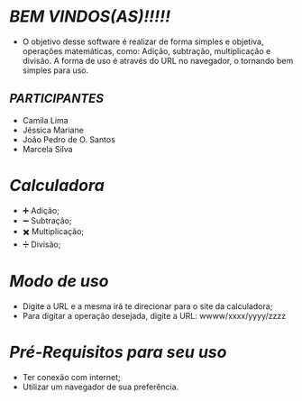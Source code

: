# ***BEM VINDOS(AS)!!!!!***

- O objetivo desse software é realizar de forma simples e objetiva, operações matemáticas, como: Adição, subtração, multiplicação e divisão. A forma de uso é através do URL no navegador, o tornando bem simples para uso.   

## ***PARTICIPANTES*** 
- Camila Lima
- Jéssica Mariane 
- João Pedro de O. Santos
- Marcela Silva

# ***Calculadora***
  - :heavy_plus_sign:  Adição;
  - :heavy_minus_sign: Subtração;
  - :heavy_multiplication_x: Multiplicação;
  - :heavy_division_sign: Divisão;

# ***Modo de uso*** 
- Digite a URL e a mesma irá te direcionar para o site da calculadora;
- Para digitar a operação desejada, digite a URL: wwww/xxxx/yyyy/zzzz

# ***Pré-Requisitos para seu uso***
- Ter conexão com internet;
- Utilizar um navegador de sua preferência.